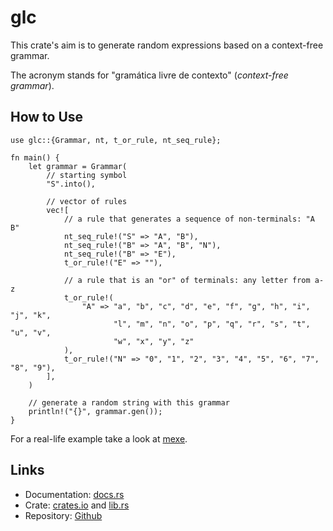 # glc

This crate's aim is to generate random expressions based on a context-free
grammar.

The acronym stands for "gramática livre de contexto" (*context-free grammar*).

## How to Use

    use glc::{Grammar, nt, t_or_rule, nt_seq_rule};

    fn main() {
        let grammar = Grammar(
            // starting symbol
            "S".into(),

            // vector of rules
            vec![
                // a rule that generates a sequence of non-terminals: "A B"
                nt_seq_rule!("S" => "A", "B"),
                nt_seq_rule!("B" => "A", "B", "N"),
                nt_seq_rule!("B" => "E"),
                t_or_rule!("E" => ""),

                // a rule that is an "or" of terminals: any letter from a-z
                t_or_rule!(
                    "A" => "a", "b", "c", "d", "e", "f", "g", "h", "i", "j", "k",
                           "l", "m", "n", "o", "p", "q", "r", "s", "t", "u", "v",
                           "w", "x", "y", "z"
                ),
                t_or_rule!("N" => "0", "1", "2", "3", "4", "5", "6", "7", "8", "9"),
            ],
        )

        // generate a random string with this grammar
        println!("{}", grammar.gen());
    }

For a real-life example take a look at
[mexe](https://github.com/yds12/mexe/blob/master/tests/integration.rs).

## Links

* Documentation: [docs.rs](https://docs.rs/glc/latest)
* Crate: [crates.io](https://crates.io/crates/glc) and [lib.rs](https://lib.rs/crates/glc)
* Repository: [Github](https://github.com/yds12/glc)
